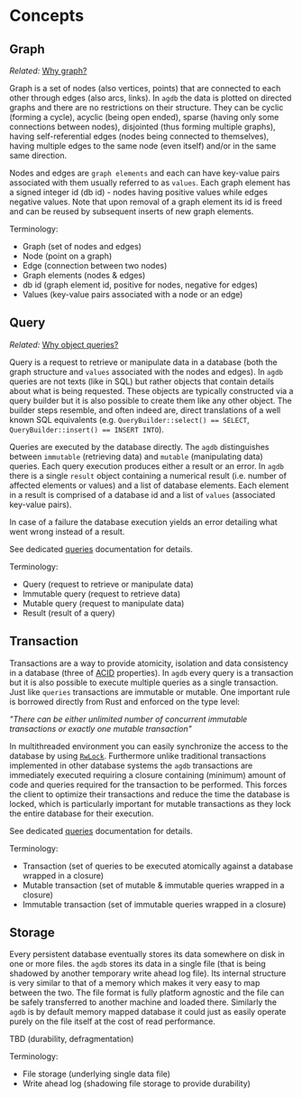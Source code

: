 # Concepts

## Graph

_Related:_ [Why graph?](but_why.md#why-graph)

Graph is a set of nodes (also vertices, points) that are connected to each other through edges (also arcs, links). In `agdb` the data is plotted on directed graphs and there are no restrictions on their structure. They can be cyclic (forming a cycle), acyclic (being open ended), sparse (having only some connections between nodes), disjointed (thus forming multiple graphs), having self-referential edges (nodes being connected to themselves), having multiple edges to the same node (even itself) and/or in the same same direction.

Nodes and edges are `graph elements` and each can have key-value pairs associated with them usually referred to as `values`. Each graph element has a signed integer id (db id) - nodes having positive values while edges negative values. Note that upon removal of a graph element its id is freed and can be reused by subsequent inserts of new graph elements.

Terminology:

- Graph (set of nodes and edges)
- Node (point on a graph)
- Edge (connection between two nodes)
- Graph elements (nodes & edges)
- db id (graph element id, positive for nodes, negative for edges)
- Values (key-value pairs associated with a node or an edge)

## Query

_Related:_ [Why object queries?](but_why#why-object-queries)

Query is a request to retrieve or manipulate data in a database (both the graph structure and `values` associated with the nodes and edges). In `agdb` queries are not texts (like in SQL) but rather objects that contain details about what is being requested. These objects are typically constructed via a query builder but it is also possible to create them like any other object. The builder steps resemble, and often indeed are, direct translations of a well known SQL equivalents (e.g. `QueryBuilder::select() == SELECT`, `QueryBuilder::insert() == INSERT INTO`).

Queries are executed by the database directly. The `agdb` distinguishes between `immutable` (retrieving data) and `mutable` (manipulating data) queries. Each query execution produces either a result or an error. In `agdb` there is a single `result` object containing a numerical result (i.e. number of affected elements or values) and a list of database elements. Each element in a result is comprised of a database id and a list of `values` (associated key-value pairs).

In case of a failure the database execution yields an error detailing what went wrong instead of a result.

See dedicated [queries](queries.md) documentation for details.

Terminology:

- Query (request to retrieve or manipulate data)
- Immutable query (request to retrieve data)
- Mutable query (request to manipulate data)
- Result (result of a query)

## Transaction

Transactions are a way to provide atomicity, isolation and data consistency in a database (three of [ACID](https://en.wikipedia.org/wiki/ACID) properties). In `agdb` every query is a transaction but it is also possible to execute multiple queries as a single transaction. Just like `queries` transactions are immutable or mutable. One important rule is borrowed directly from Rust and enforced on the type level:

_"There can be either unlimited number of concurrent immutable transactions or exactly one mutable transaction"_

In multithreaded environment you can easily synchronize the access to the database by using [`RwLock`](https://doc.rust-lang.org/std/sync/struct.RwLock.html). Furthermore unlike traditional transactions implemented in other database systems the `agdb` transactions are immediately executed requiring a closure containing (minimum) amount of code and queries required for the transaction to be performed. This forces the client to optimize their transactions and reduce the time the database is locked, which is particularly important for mutable transactions as they lock the entire database for their execution.

See dedicated [queries](queries.md) documentation for details.

Terminology:

- Transaction (set of queries to be executed atomically against a database wrapped in a closure)
- Mutable transaction (set of mutable & immutable queries wrapped in a closure)
- Immutable transaction (set of immutable queries wrapped in a closure)

## Storage

Every persistent database eventually stores its data somewhere on disk in one or more files. the `agdb` stores its data in a single file (that is being shadowed by another temporary write ahead log file). Its internal structure is very similar to that of a memory which makes it very easy to map between the two. The file format is fully platform agnostic and the file can be safely transferred to another machine and loaded there. Similarly the `agdb` is by default memory mapped database it could just as easily operate purely on the file itself at the cost of read performance.

TBD (durability, defragmentation)

Terminology:

- File storage (underlying single data file)
- Write ahead log (shadowing file storage to provide durability)
